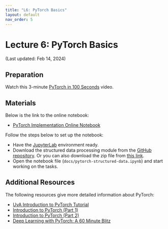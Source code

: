 ```yaml
---
title: "L6: PyTorch Basics"
layout: default
nav_order: 5
---
```


# Lecture 6: PyTorch Basics

(Last updated: Feb 14, 2024)

## Preparation

Watch this 3-minute [PyTorch in 100 Seconds](https://www.youtube.com/watch?v=ORMx45xqWkA) video.

## Materials

Below is the link to the online notebook:
- [PyTorch Implementation Online Notebook](https://multix.io/structured-data-module/docs/pytorch-structured-data.html)

Follow the steps below to set up the notebook:
- Have the [JupyterLab](https://jupyter.org/install) environment ready.
- Download the structured data processing module from the [GitHub repository](https://github.com/MultiX-Amsterdam/structured-data-module). Or you can also download the zip file from [this link](https://github.com/MultiX-Amsterdam/structured-data-module/archive/refs/heads/main.zip).
- Open the notebook file (`docs/pytorch-structured-data.ipynb`) and start working on the tasks.

## Additional Resources

The following resources give more detailed information about PyTorch:
- [UvA Introduction to PyTorch Tutorial](https://uvadlc-notebooks.readthedocs.io/en/latest/tutorial_notebooks/tutorial2/Introduction_to_PyTorch.html)
- [Introduction to PyTorch (Part 1)](https://www.youtube.com/watch?v=wnKZZgFQY-E)
- [Introduction to PyTorch (Part 2)](https://www.youtube.com/watch?v=schbjeU5X2g)
- [Deep Learning with PyTorch: A 60 Minute Blitz](https://pytorch.org/tutorials/beginner/deep_learning_60min_blitz.html)
